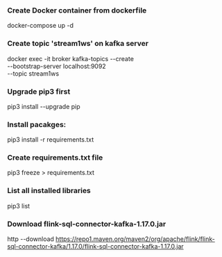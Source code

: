 ### Create Docker container from dockerfile 
docker-compose up -d 

### Create topic 'stream1ws' on kafka server
docker exec -it broker kafka-topics --create \
--bootstrap-server localhost:9092 \
--topic stream1ws

### Upgrade pip3 first
pip3 install --upgrade pip

### Install pacakges:
pip3 install -r requirements.txt

### Create requirements.txt file 
pip3 freeze > requirements.txt

### List all installed libraries 
pip3 list

### Download flink-sql-connector-kafka-1.17.0.jar
http --download https://repo1.maven.org/maven2/org/apache/flink/flink-sql-connector-kafka/1.17.0/flink-sql-connector-kafka-1.17.0.jar